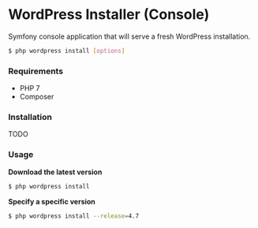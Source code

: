 # WordPress Installer (Console)
Symfony console application that will serve a fresh WordPress installation.
```sh
$ php wordpress install [options]
```

### Requirements
* PHP 7
* Composer

### Installation
TODO

### Usage
**Download the latest version**
```sh
$ php wordpress install
```

**Specify a specific version**
```sh
$ php wordpress install --release=4.7
```
